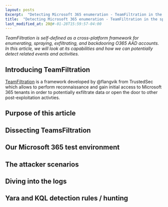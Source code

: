```yaml
---
layout: posts
Excerpt:  "Detecting Microsoft 365 enumeration - TeamFiltration in the spotlight"
title:  "Detecting Microsoft 365 enumeration - TeamFiltration in the spotlight"
last_modified_at: 20@#-01-28T15:59:57-04:00
---
```


*TeamFiltration is self-defined as a cross-platform framework for enumerating, spraying, exfiltrating, and backdooring O365 AAD accounts. <br />
In this article, we will look at its capabilities and how we can potentially detect related events and activities.*


## Introducing TeamFiltration

[TeamFiltration](https://github.com/Flangvik/TeamFiltration) is a framework developed by @flangvik from TrustedSec which allows to perform reconnaissance and gain initial access to Microsoft 365 tenants in order to potentially exfiltrate data or open the door to other post-exploitation activties. 

## Purpose of this article

## Dissecting TeamsFiltration

## Our Microsoft 365 test environment

## The attacker scenarios 

## Diving into the logs

## Yara and KQL detection rules / hunting
